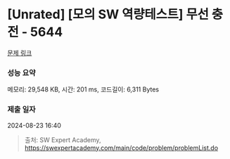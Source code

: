 # [Unrated] [모의 SW 역량테스트] 무선 충전 - 5644 

[문제 링크](https://swexpertacademy.com/main/code/problem/problemDetail.do?contestProbId=AWXRDL1aeugDFAUo) 

### 성능 요약

메모리: 29,548 KB, 시간: 201 ms, 코드길이: 6,311 Bytes

### 제출 일자

2024-08-23 16:40



> 출처: SW Expert Academy, https://swexpertacademy.com/main/code/problem/problemList.do